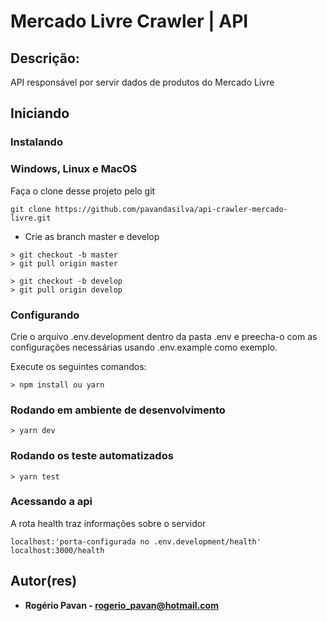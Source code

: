 # Mercado Livre Crawler | API

## Descrição:

API responsável por servir dados de produtos do Mercado Livre

## Iniciando

### Instalando

### Windows, Linux e MacOS

Faça o clone desse projeto pelo git

```
git clone https://github.com/pavandasilva/api-crawler-mercado-livre.git
```

- Crie as branch master e develop

```
> git checkout -b master
> git pull origin master

> git checkout -b develop
> git pull origin develop
```

### Configurando

Crie o arquivo .env.development dentro da pasta .env e preecha-o com as configurações necessárias usando .env.example como exemplo.

Execute os seguintes comandos:

```
> npm install ou yarn

```

### Rodando em ambiente de desenvolvimento

```
> yarn dev
```

### Rodando os teste automatizados

```
> yarn test
```

### Acessando a api

A rota health traz informações sobre o servidor

```
localhost:'porta-configurada no .env.development/health'
localhost:3000/health
```

## Autor(res)

- **Rogério Pavan - rogerio_pavan@hotmail.com**
